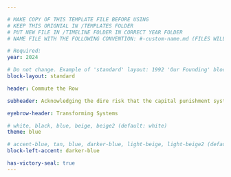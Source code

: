```yaml
---

# MAKE COPY OF THIS TEMPLATE FILE BEFORE USING
# KEEP THIS ORIGNIAL IN /TEMPLATES FOLDER
# PUT NEW FILE IN /TIMELINE FOLDER IN CORRECT YEAR FOLDER
# NAME FILE WITH THE FOLLOWING CONVENTION: #-custom-name.md (FILES WILL BE DISPLAYED IN SORTED NUMBER ORDER)

# Required:
year: 2024

# Do not change. Example of 'standard' layout: 1992 'Our Founding' block. 
block-layout: standard

header: Commute the Row

subheader: Acknowledging the dire risk that the capital punishment system poses to innocent people, the Innocence Project joins the national "Commute the Row" campaign urging President Joe Biden to commute 40 federal death row sentences. The president ultimately commutes 37 of those sentences.

eyebrow-header: Transforming Systems

# white, black, blue, beige, beige2 (default: white)
theme: blue

# accent-blue, tan, blue, darker-blue, light-beige, light-beige2 (default: light-beige)
block-left-accent: darker-blue

has-victory-seal: true
---
```

